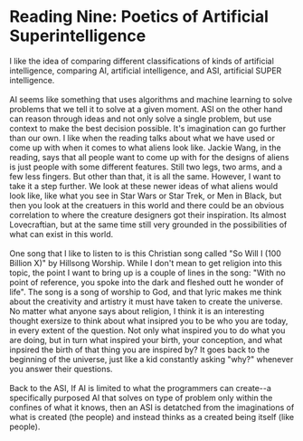 <h1>Reading Nine: Poetics of Artificial Superintelligence</h1>

<p>
I like the idea of comparing different classifications of kinds of artificial intelligence, comparing AI, artificial intelligence, and ASI, artificial SUPER intelligence. <br><br>
AI seems like something that uses algorithms and machine learning to solve problems that we tell it to solve at a given moment. ASI on the other hand can reason through ideas and not only solve a single problem, but use context to make the best decision possible. It's imagination can go further than our own. I like when the reading talks about what we have used or come up with when it comes to what aliens look like. Jackie Wang, in the reading, says that all people want to come up with for the designs of aliens is just people with some different features. Still two legs, two arms, and a few less fingers. But other than that, it is all the same. However, I want to take it a step further. We look at these newer ideas of what aliens would look like, like what you see in Star Wars or Star Trek, or Men in Black, but then you look at the creatuers in this world and there could be an obvious correlation to where the creature designers got their inspiration. Its almost Lovecraftian, but at the same time still very grounded in the possibilities of what can exist in this world. <br><br>
One song that I like to listen to is this Christian song called "So Will I (100 Billion X)" by Hillsong Worship. While I don't mean to get religion into this topic, the point I want to bring up is a couple of lines in the song: "With no point of reference, you spoke into the dark and fleshed outt he wonder of life". The song is a song of worship to God, and that lyric makes me think about the creativity and artistry it must have taken to create the universe. No matter what anyone says about religion, I think it is an interesting thought exersize to think about what insipred you to be who you are today, in every extent of the question. Not only what inspired you to do what you are doing, but in turn what inspired your birth, your conception, and what inpsired the birth of that thing you are inspired by? It goes back to the beginning of the universe, just like a kid constantly asking "why?" whenever you answer their questions.<br><br>
Back to the ASI, If AI is limited to what the programmers can create--a specifically purposed AI that solves on type of problem only within the confines of what it knows, then an ASI is detatched from the imaginations of what is created (the people) and instead thinks as a created being itself (like people).
</p>
